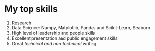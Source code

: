 # My top skills
1. Research
2. Data Science: Numpy, Matplotlib, Pandas and Scikit-Learn, Seaborn
3. High level of leadership and people skills
4. Excellent presentation and public engagement skills
5. Great  *technical and non-technical* writing
